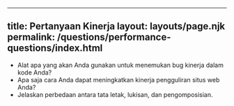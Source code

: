 ***

## title: Pertanyaan Kinerja&#xA;layout: layouts/page.njk&#xA;permalink: /questions/performance-questions/index.html

*   Alat apa yang akan Anda gunakan untuk menemukan bug kinerja dalam kode Anda?
*   Apa saja cara Anda dapat meningkatkan kinerja pengguliran situs web Anda?
*   Jelaskan perbedaan antara tata letak, lukisan, dan pengomposisian.
